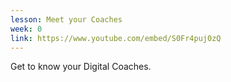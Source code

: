 ```yaml
---
lesson: Meet your Coaches
week: 0
link: https://www.youtube.com/embed/S0Fr4puj0zQ
---
```

Get to know your Digital Coaches.